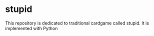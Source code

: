 stupid
======

This repository is dedicated to traditional cardgame called stupid. It is implemented with Python

